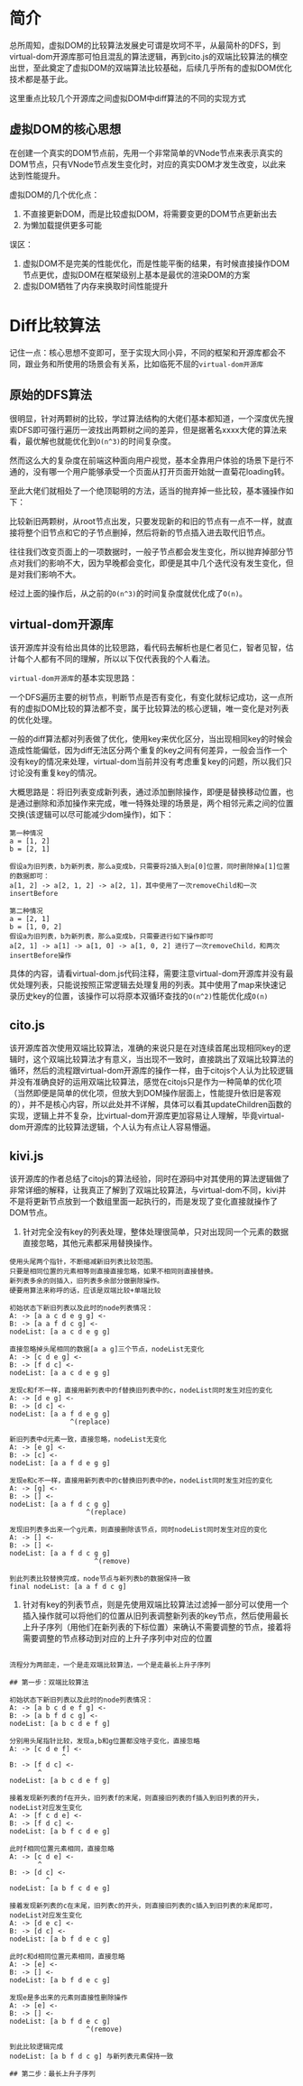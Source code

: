 # 简介
总所周知，虚拟DOM的比较算法发展史可谓是坎坷不平，从最简朴的DFS，到virtual-dom开源库那可怕且混乱的算法逻辑，再到cito.js的双端比较算法的横空出世，至此奠定了虚拟DOM的双端算法比较基础，后续几乎所有的虚拟DOM优化技术都是基于此。

这里重点比较几个开源库之间虚拟DOM中diff算法的不同的实现方式

## 虚拟DOM的核心思想

在创建一个真实的DOM节点前，先用一个非常简单的VNode节点来表示真实的DOM节点，只有VNode节点发生变化时，对应的真实DOM才发生改变，以此来达到性能提升。

虚拟DOM的几个优化点：
1. 不直接更新DOM，而是比较虚拟DOM，将需要变更的DOM节点更新出去
2. 为懒加载提供更多可能

误区：
1. 虚拟DOM不是完美的性能优化，而是性能平衡的结果，有时候直接操作DOM节点更优，虚拟DOM在框架级别上基本是最优的渲染DOM的方案
2. 虚拟DOM牺牲了内存来换取时间性能提升

# Diff比较算法

记住一点：核心思想不变即可，至于实现大同小异，不同的框架和开源库都会不同，跟业务和所使用的场景会有关系，比如临死不屈的`virtual-dom开源库`

## 原始的DFS算法

很明显，针对两颗树的比较，学过算法结构的大佬们基本都知道，一个深度优先搜索DFS即可强行遍历一波找出两颗树之间的差异，但是据著名xxxx大佬的算法来看，最优解也就能优化到`O(n^3)`的时间复杂度。

然而这么大的复杂度在前端这种面向用户视觉，基本全靠用户体验的场景下是行不通的，没有哪一个用户能够承受一个页面从打开页面开始就一直菊花loading转。

至此大佬们就相处了一个绝顶聪明的方法，适当的抛弃掉一些比较，基本骚操作如下：

比较新旧两颗树，从root节点出发，只要发现新的和旧的节点有一点不一样，就直接将整个旧节点和它的子节点删掉，然后将新的节点插入进去取代旧节点。

往往我们改变页面上的一项数据时，一般子节点都会发生变化，所以抛弃掉部分节点对我们的影响不大，因为早晚都会变化，即便是其中几个迭代没有发生变化，但是对我们影响不大。

经过上面的操作后，从之前的`O(n^3)`的时间复杂度就优化成了`O(n)`。

## virtual-dom开源库

该开源库并没有给出具体的比较思路，看代码去解析也是仁者见仁，智者见智，估计每个人都有不同的理解，所以以下仅代表我的个人看法。

`virtual-dom开源库`的基本实现思路：

一个DFS遍历主要的树节点，判断节点是否有变化，有变化就标记成功，这一点所有的虚拟DOM比较的算法都不变，属于比较算法的核心逻辑，唯一变化是对列表的优化处理。

一般的diff算法都对列表做了优化，使用key来优化区分，当出现相同key的时候会造成性能偏低，因为diff无法区分两个重复的key之间有何差异，一般会当作一个没有key的情况来处理，virtual-dom当前并没有考虑重复key的问题，所以我们只讨论没有重复key的情况。

大概思路是：将旧列表变成新列表，通过添加删除操作，即便是替换移动位置，也是通过删除和添加操作来完成，唯一特殊处理的场景是，两个相邻元素之间的位置交换(该逻辑可以尽可能减少dom操作)，如下：

```
第一种情况
a = [1, 2]
b = [2, 1]

假设a为旧列表，b为新列表，那么a变成b，只需要将2插入到a[0]位置，同时删除掉a[1]位置的数据即可：
a[1, 2] -> a[2, 1, 2] -> a[2, 1]，其中使用了一次removeChild和一次insertBefore

第二种情况
a = [2, 1]
b = [1, 0, 2]
假设a为旧列表，b为新列表，那么a变成b，只需要进行如下操作即可
a[2, 1] -> a[1] -> a[1, 0] -> a[1, 0, 2] 进行了一次removeChild，和两次insertBefore操作

```

具体的内容，请看virtual-dom.js代码注释，需要注意virtual-dom开源库并没有最优处理列表，只能说按照正常逻辑去处理复用的列表。其中使用了map来快速记录历史key的位置，该操作可以将原本双循环查找的`O(n^2)`性能优化成`O(n)`

## cito.js

该开源库首次使用双端比较算法，准确的来说只是在对连续首尾出现相同key的逻辑时，这个双端比较算法才有意义，当出现不一致时，直接跳出了双端比较算法的循环，然后的流程跟virtual-dom开源库的操作一样，由于citojs个人认为比较逻辑并没有准确良好的运用双端比较算法，感觉在citojs只是作为一种简单的优化项（当然即便是简单的优化项，但放大到DOM操作层面上，性能提升依旧是客观的），并不是核心内容，所以此处并不详解，具体可以看其updateChildren函数的实现，逻辑上并不复杂，比virtual-dom开源库更加容易让人理解，毕竟virtual-dom开源库的比较算法逻辑，个人认为有点让人容易懵逼。

## kivi.js

该开源库的作者总结了citojs的算法经验，同时在源码中对其使用的算法逻辑做了非常详细的解释，让我真正了解到了双端比较算法，与virtual-dom不同，kivi并不是将更新节点放到一个数组里面一起执行的，而是发现了变化直接就操作了DOM节点。

1. 针对完全没有key的列表处理，整体处理很简单，只对出现同一个元素的数据直接忽略，其他元素都采用替换操作。

```
使用头尾两个指针，不断缩减新旧列表比较范围。
只要是相同位置的元素相等则直接直接忽略，如果不相同则直接替换。
新列表多余的则插入，旧列表多余部分做删除操作。
硬要用算法来称呼的话，应该是双端比较+单端比较

初始状态下新旧列表以及此时的node列表情况：
A: -> [a a c d e g g] <-
B: -> [a a f d c g] <-
nodeList: [a a c d e g g]

直接忽略掉头尾相同的数据[a a g]三个节点，nodeList无变化
A: -> [c d e g] <-
B: -> [f d c] <-
nodeList: [a a c d e g g]

发现c和f不一样，直接用新列表中的f替换旧列表中的c，nodeList同时发生对应的变化
A: -> [d e g] <-
B: -> [d c] <-
nodeList: [a a f d e g g]
               ^(replace)

新旧列表中d元素一致，直接忽略，nodeList无变化
A: -> [e g] <-
B: -> [c] <-
nodeList: [a a f d e g g]

发现e和c不一样，直接用新列表中的c替换旧列表中的e，nodeList同时发生对应的变化
A: -> [g] <-
B: -> [] <-
nodeList: [a a f d c g g]
                   ^(replace)

发现旧列表多出来一个g元素，则直接删除该节点，同时nodeList同时发生对应的变化
A: -> [] <-
B: -> [] <-
nodeList: [a a f d c g g]
                     ^(remove)

到此列表比较替换完成，node节点与新列表b的数据保持一致
final nodeList: [a a f d c g]
```

1. 针对有key的列表节点，则是先使用双端比较算法过滤掉一部分可以使用一个插入操作就可以将他们的位置从旧列表调整新列表的key节点，然后使用最长上升子序列（用他们在新列表的下标位置）来确认不需要调整的节点，接着将需要调整的节点移动到对应的上升子序列中对应的位置

```

流程分为两部走，一个是走双端比较算法，一个是走最长上升子序列

## 第一步：双端比较算法

初始状态下新旧列表以及此时的node列表情况：
A: -> [a b c d e f g] <-
B: -> [a b f d c g] <-
nodeList: [a b c d e f g]

分别用头尾指针比较，发现a,b和g位置都没啥子变化，直接忽略
A: -> [c d e f] <-
             ^
B: -> [f d c] <-
       ^
nodeList: [a b c d e f g]

接着发现新列表的f在开头，旧列表f的末尾，则直接旧列表的f插入到旧列表的开头，nodeList对应发生变化
A: -> [f c d e] <-
B: -> [f d c] <-
nodeList: [a b f c d e g]

此时f相同位置元素相同，直接忽略
A: -> [c d e] <-
       ^
B: -> [d c] <-
         ^
nodeList: [a b f c d e g]

接着发现新列表的c在末尾，旧列表c的开头，则直接旧列表的c插入到旧列表的末尾即可，nodeList对应发生变化
A: -> [d e c] <-
B: -> [d c] <-
nodeList: [a b f d e c g]

此时c和d相同位置元素相同，直接忽略
A: -> [e] <-
B: -> [] <-
nodeList: [a b f d e c g]

发现e是多出来的元素则直接性删除操作
A: -> [e] <-
B: -> [] <-
nodeList: [a b f d e c g]
                   ^(remove)

到此比较逻辑完成
nodeList: [a b f d c g] 与新列表元素保持一致

## 第二步：最长上升子序列


```